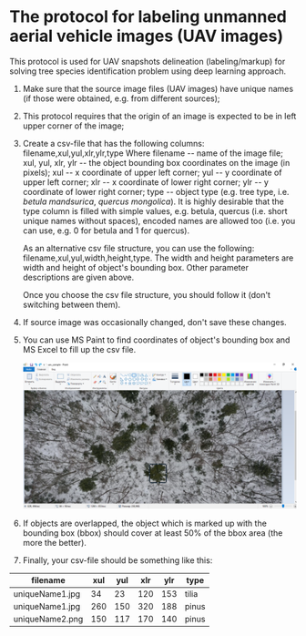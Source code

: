 # The protocol for labeling unmanned aerial vehicle images (UAV images)

This protocol is used for UAV snapshots delineation (labeling/markup)
for solving tree species identification problem using
deep learning approach.

1. Make sure that the source image files (UAV images) have unique names (if those were obtained, e.g. from different sources);
2. This protocol requires that the origin of an image is expected to be in left upper corner of the image;
3. Create a csv-file that has the following columns: filename,xul,yul,xlr,ylr,type
   Where filename -- name of the image file; xul, yul, xlr, ylr -- the object bounding box coordinates on the image (in pixels); xul -- x coordinate of upper left corner;
   yul -- y coordinate of upper left corner; xlr -- x coordinate of lower right corner;
   ylr -- y coordinate of lower right corner; type -- object type (e.g. tree type, i.e.
   *betula mandsurica*, *quercus mongolica*). It is highly desirable that the type column
   is filled with simple values, e.g. betula, quercus (i.e. short unique names without spaces), encoded names are allowed too (i.e. you can use, e.g. 0 for betula and 1 for quercus).

   As an alternative csv file structure, you can use the following: filename,xul,yul,width,height,type. The width and height parameters are width and height of
   object's bounding box. Other parameter descriptions are given above.

   Once you choose the csv file structure, you should follow it (don't switching between
   them).

4. If source image was occasionally changed, don't save these changes.
5. You can use MS Paint to find coordinates of object's bounding box and MS Excel
   to fill up the csv file.

    ![Sample Image](https://raw.githubusercontent.com/deepeco/uavmarkup/master/images/select_obj.png)

6. If objects are overlapped, the object which is marked up with the bounding box (bbox) should cover at least 50% of the bbox area (the more the better).

7. Finally, your csv-file should be something like this:

| filename        | xul | yul | xlr | ylr | type  |
|-----------------|-----|-----|-----|-----|-------|
| uniqueName1.jpg | 34  | 23  | 120 | 153 | tilia |
| uniqueName1.jpg | 260 | 150 | 320 | 188 | pinus |
| uniqueName2.png | 150 | 117 | 170 | 140 | pinus |






